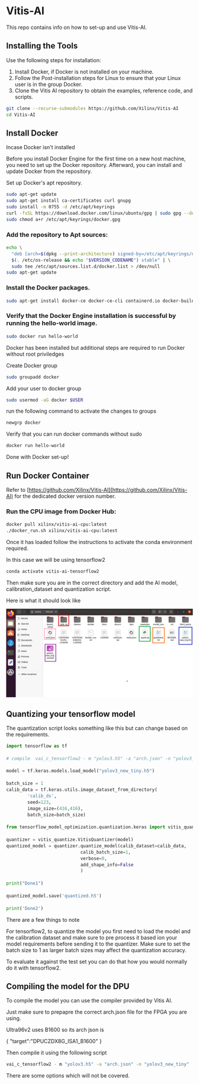 # Vitis-AI
This repo contains info on how to set-up and use Vitis-AI.

## Installing the Tools

Use the following steps for installation:

1. Install Docker, if Docker is not installed on your machine.
2. Follow the Post-installation steps for Linux to ensure that your Linux user is in the group Docker.
3. Clone the Vitis AI repository to obtain the examples, reference code, and scripts.

```bash
git clone --recurse-submodules https://github.com/Xilinx/Vitis-AI
cd Vitis-AI
```

## Install Docker
Incase Docker isn't installed

Before you install Docker Engine for the first time on a new host machine, you need to set up the Docker repository. Afterward, you can install and update Docker from the repository.

Set up Docker's apt repository.

```bash
sudo apt-get update
sudo apt-get install ca-certificates curl gnupg
sudo install -m 0755 -d /etc/apt/keyrings
curl -fsSL https://download.docker.com/linux/ubuntu/gpg | sudo gpg --dearmor -o /etc/apt/keyrings/docker.gpg
sudo chmod a+r /etc/apt/keyrings/docker.gpg
```
### Add the repository to Apt sources:
```bash
echo \
  "deb [arch=$(dpkg --print-architecture) signed-by=/etc/apt/keyrings/docker.gpg] https://download.docker.com/linux/ubuntu \
  $(. /etc/os-release && echo "$VERSION_CODENAME") stable" | \
  sudo tee /etc/apt/sources.list.d/docker.list > /dev/null
sudo apt-get update
```
### Install the Docker packages.

```bash
sudo apt-get install docker-ce docker-ce-cli containerd.io docker-buildx-plugin docker-compose-plugin
```
### Verify that the Docker Engine installation is successful by running the hello-world image.

```bash
sudo docker run hello-world
```
Docker has been installed but additional steps are required to run Docker without root priviledges

Create Docker group

```bash
sudo groupadd docker
```

Add your user to docker group

```bash
sudo usermod -aG docker $USER
```

run the following command to activate the changes to groups

```bash
newgrp docker
```

Verify that you can run docker commands without sudo

```bash
docker run hello-world
```
Done with Docker set-up!

## Run Docker Container

Refer to [https://github.com/Xilinx/Vitis-AI](https://github.com/Xilinx/Vitis-AI) for the dedicated docker version number.

### Run the CPU image from Docker Hub:

```bash
docker pull xilinx/vitis-ai-cpu:latest
./docker_run.sh xilinx/vitis-ai-cpu:latest
```

Once it has loaded follow the instructions to activate the conda environment required.

In this case we will be using tensorflow2

```bash
conda activate vitis-ai-tensorflow2
```

Then make sure you are in the correct directory and add the AI model, calibration_dataset and quantization script.

Here is what it should look like

![classes](./dir.png)

## Quantizing your tensorflow model

The quantization script looks something like this but can change based on the requirements.

```python
import tensorflow as tf

# compile  vai_c_tensorflow2 - m "yolov3.h5" -a "arch.json" -n "yolov3_new_tiny" --options '{"input_shape": "1,224,224,3"}'

model = tf.keras.models.load_model("yolov3_new_tiny.h5")

batch_size = 1
calib_data = tf.keras.utils.image_dataset_from_directory(
        'calib_ds',
        seed=123,
        image_size=(416,416),
        batch_size=batch_size)

from tensorflow_model_optimization.quantization.keras import vitis_quantize

quantizer = vitis_quantize.VitisQuantizer(model)
quantized_model = quantizer.quantize_model(calib_dataset=calib_data,
        				    calib_batch_size=1,
        				    verbose=0,
        			 	    add_shape_info=False
        				    )

print("Done1")

quantized_model.save('quantized.h5')

print('Done2')
```
There are a few things to note

For tensorflow2, to quantize the model you first need to load the model and the calibration dataset and make sure to pre process it based ion your model requirements before sending it to the quantizer. Make sure to set the batch size to 1 as larger batch sizes may affect the quantization accuracy.

To evaluate it against the test set you can do that how you would normally do it with tensorflow2.

## Compiling the model for the DPU

To compile the model you can use the compiler provided by Vitis AI.

Just make sure to prepapre the correct arch.json file for the FPGA you are using.

Ultra96v2 uses B1600 so its arch json is 

{
"target":"DPUCZDX8G_ISA1_B1600"
}

Then compile it using the following script

```bash
vai_c_tensorflow2 - m "yolov3.h5" -a "arch.json" -n "yolov3_new_tiny"
```

There are some options which will not be covered.

